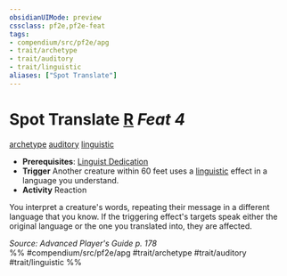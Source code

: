 ```yaml
---
obsidianUIMode: preview
cssclass: pf2e,pf2e-feat
tags:
- compendium/src/pf2e/apg
- trait/archetype
- trait/auditory
- trait/linguistic
aliases: ["Spot Translate"]
---
```

# Spot Translate  [R](../../Rules/core-rulebook/chapter-9-playing-the-game.md#Actions "Reaction") *Feat 4*  
[archetype](../../Rules/traits/archetype.md)  [auditory](../../Rules/traits/auditory.md)  [linguistic](../../Rules/traits/linguistic.md)  

- **Prerequisites**: [Linguist Dedication](linguist-dedication-apg.md)
- **Trigger** Another creature within 60 feet uses a [linguistic](../../Rules/traits/linguistic.md) effect in a language you understand.
- **Activity** Reaction

You interpret a creature's words, repeating their message in a different language that you know. If the triggering effect's targets speak either the original language or the one you translated into, they are affected.

*Source: Advanced Player's Guide p. 178*  
%% #compendium/src/pf2e/apg #trait/archetype #trait/auditory #trait/linguistic %%